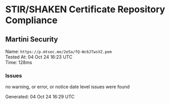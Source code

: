 # STIR/SHAKEN Certificate Repository Compliance

## Martini Security

Name: `https://p.mtsec.me/2e5a/fQ-Wc6JTwsVZ.pem`\
Tested At: 04 Oct 24 16:23 UTC\
Time: 128ms

### Issues

no warning, or error, or notice date level issues were found

Generated: 04 Oct 24 16:29 UTC